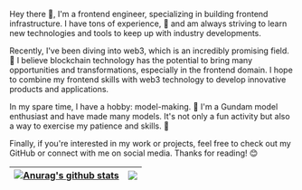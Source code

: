 Hey there 👋, I'm a frontend engineer, specializing in building frontend infrastructure. I have tons of experience, 💪 and am always striving to learn new technologies and tools to keep up with industry developments.

Recently, I've been diving into web3, which is an incredibly promising field. 🚀 I believe blockchain technology has the potential to bring many opportunities and transformations, especially in the frontend domain. I hope to combine my frontend skills with web3 technology to develop innovative products and applications.

In my spare time, I have a hobby: model-making. 🤖 I'm a Gundam model enthusiast and have made many models. It's not only a fun activity but also a way to exercise my patience and skills. 🎨

Finally, if you're interested in my work or projects, feel free to check out my GitHub or connect with me on social media. Thanks for reading! 😊


| <a href="https://github.com/yofine/github-readme-stats"><img align="center" src="https://github-readme-stats.vercel.app/api?username=yofine&show_icons=true&include_all_commits=true&theme=buefy&hide_border=true" alt="Anurag's github stats" /></a> | <a href="https://github.com/yofine/github-readme-stats"><img align="center" src="https://github-readme-stats.vercel.app/api/top-langs/?username=yofine&layout=compact&theme=buefy&hide_border=true" /></a> |
| ------------- | ------------- |

